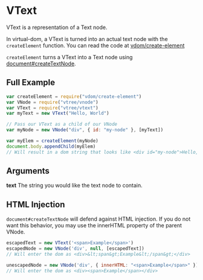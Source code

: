 # VText
VText is a representation of a Text node. 

In virtual-dom, a VText is turned into an actual text node with the `createElement` function. You can read the code at [vdom/create-element](https://github.com/Matt-Esch/vdom/blob/master/create-element.js)

`createElement` turns a VText into a Text node using [document#createTextNode](https://developer.mozilla.org/en-US/docs/Web/API/document.createTextNode). 

## Full Example
```javascript
var createElement = require("vdom/create-element")
var VNode = require("vtree/vnode")
var VText = require("vtree/vtext")
var myText = new VText("Hello, World")

// Pass our VText as a child of our VNode
var myNode = new VNode("div", { id: "my-node" }, [myText])

var myElem = createElement(myNode)
document.body.appendChild(myElem)
// Will result in a dom string that looks like <div id="my-node">Hello, World</div>
```

## Arguments
**text** The string you would like the text node to contain.

## HTML Injection
`document#createTextNode` will defend against HTML injection. If you do not want this behavior, you may use the innerHTML property of the parent VNode.

```javascript
escapedText = new VText('<span>Example</span>')
escapedNode = new VNode('div', null, [escapedText])
// Will enter the dom as <div>&lt;span&gt;Example&lt;/span&gt;</div>

unescapedNode = new VNode('div', { innerHTML: "<span>Example</span>" })
// Will enter the dom as <div><span>Example</span></div>
```
